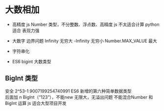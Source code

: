 # 大数相加

- 高精度
  js Number 类型，不分整数、浮点数、高精度
  js 不太适合计算 python 适合
  表现力强
- 大数字
  边界问题
  Infinity 无穷大
  -Infinity 无穷小
  Number.MAX_VALUE 最大 
- 字符串化
  
- ES6 bigint 大数类型

## BigInt 类型
 安全 2^53-1 9007199254740991 
 ES6 新增的第六种简单数据类型  
 后面加 n
 BigInt（“123”），不能new
 无限大，无溢出问题
 不能混合Number 和 BigInt 运算
 js 适合大型项目开发
